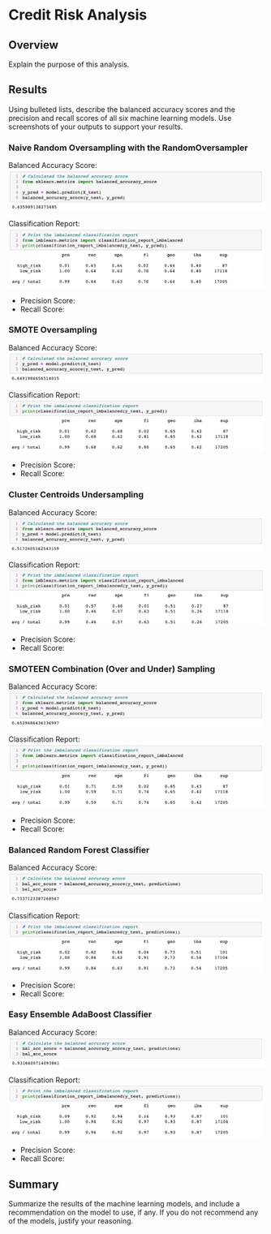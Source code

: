 # Credit Risk Analysis

## Overview
Explain the purpose of this analysis.

## Results
Using bulleted lists, describe the balanced accuracy scores and the precision and recall scores of all six machine learning models. Use screenshots of your outputs to support your results.

### Naive Random Oversampling with the RandomOversampler

Balanced Accuracy Score:
![randomoversampler_bal_acc_score](/Resources/Images/randomoversampler_bal_acc_score.png)

Classification Report:
![randomoversampler_classification_report](/Resources/Images/randomoversampler_classification_report.png)
- Precision Score:
- Recall Score:

### SMOTE Oversampling

Balanced Accuracy Score:
![smote_bal_acc_score](/Resources/Images/smote_bal_acc_score.png)

Classification Report:
![smote_classification_report](/Resources/Images/smote_classification_report.png)
- Precision Score:
- Recall Score:

### Cluster Centroids Undersampling

Balanced Accuracy Score:
![clustercentroids_bal_acc_score](/Resources/Images/clustercentroids_bal_acc_score.png)

Classification Report:
![clustercentroids_classification_report](/Resources/Images/clustercentroids_classification_report.png)
- Precision Score:
- Recall Score:

### SMOTEEN Combination (Over and Under) Sampling

Balanced Accuracy Score:
![smoteen_bal_acc_score](/Resources/Images/smoteen_bal_acc_score.png)

Classification Report:
![smoteen_classification_report](/Resources/Images/smoteen_classification_report.png)
- Precision Score:
- Recall Score:

### Balanced Random Forest Classifier

Balanced Accuracy Score:
![balancedrandomforestclassifier_bal_acc_score](/Resources/Images/balancedrandomforestclassifier_bal_acc_score.png)

Classification Report:
![balancedrandomforestclassifier_classification_report](/Resources/Images/balancedrandomforestclassifier_classification_report.png)
- Precision Score:
- Recall Score:

### Easy Ensemble AdaBoost Classifier 

Balanced Accuracy Score:
![easyensembleclassifier_bal_acc_score](/Resources/Images/easyensembleclassifier_bal_acc_score.png)

Classification Report:
![easyensembleclassifier_classification_report](/Resources/Images/easyensembleclassifier_classification_report.png)
- Precision Score:
- Recall Score:

## Summary
Summarize the results of the machine learning models, and include a recommendation on the model to use, if any. If you do not recommend any of the models, justify your reasoning.
